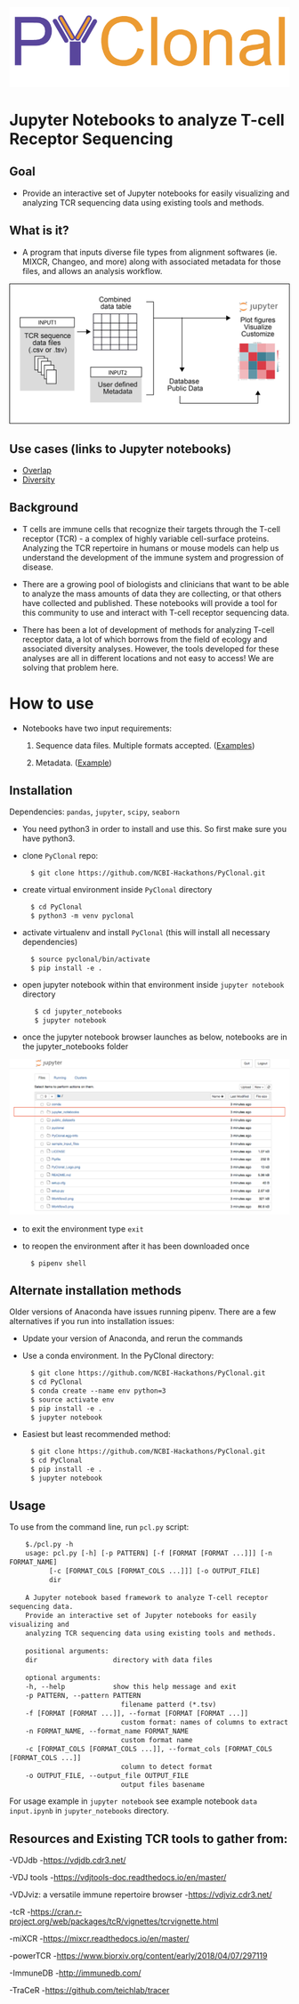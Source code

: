 ![](PyClonal_Logo.png?raw=true)

# Jupyter Notebooks to analyze T-cell Receptor Sequencing

## Goal

- Provide an interactive set of Jupyter notebooks for easily visualizing and analyzing TCR sequencing data using existing tools and methods.

## What is it?

- A program that inputs diverse file types from alignment softwares (ie. MIXCR, Changeo, and more) along with associated metadata for those files, and allows an analysis workflow.

![](Workflow3.png?raw=true)


## Use cases (links to Jupyter notebooks)

* [Overlap](https://github.com/NCBI-Hackathons/PyClonal/blob/master/jupyter_notebooks/Overlap_Analysis.ipynb)
* [Diversity](https://github.com/NCBI-Hackathons/PyClonal/blob/master/jupyter_notebooks/Diversity_Analysis.ipynb)

## Background

- T cells are immune cells that recognize their targets through the T-cell receptor (TCR) - a complex of highly variable cell-surface proteins. Analyzing the TCR repertoire in humans or mouse models can help us understand the development of the immune system and progression of disease. 

- There are a growing pool of biologists and clinicians that want to be able to analyze the mass amounts of data they are collecting, or that others have collected and published. These notebooks will provide a tool for this community to use and interact with T-cell receptor sequencing data.

- There has been a lot of development of methods for analyzing T-cell receptor data, a lot of which borrows from the field of ecology and associated diversity analyses. However, the tools developed for these analyses are all in different locations and not easy to access! We are solving that problem here.

# How to use

- Notebooks have two input requirements:

     1. Sequence data files. Multiple formats accepted.
        ([Examples](https://github.com/NCBI-Hackathons/PyClonal/blob/master/jupyter_notebooks/data%20input.ipynb))
             
     2. Metadata.
        ([Example](https://github.com/NCBI-Hackathons/PyClonal/blob/master/sample_input_files/metadata_demo.csv))

## Installation

Dependencies: `pandas`, `jupyter`, `scipy`, `seaborn`


- You need python3 in order to install and use this. So first make sure you have python3.

- clone `PyClonal` repo:

        $ git clone https://github.com/NCBI-Hackathons/PyClonal.git

- create virtual environment inside `PyClonal` directory

        $ cd PyClonal
        $ python3 -m venv pyclonal
        
- activate virtualenv and install `PyClonal` (this will install all necessary dependencies)
        
        $ source pyclonal/bin/activate
        $ pip install -e .

- open jupyter notebook within that environment inside `jupyter notebook` directory
        
         $ cd jupyter_notebooks      
         $ jupyter notebook
         
- once the jupyter notebook browser launches as below, notebooks are in the jupyter_notebooks folder

![](notebook_snapshot2.png?raw=true)

- to exit the environment type `exit`

- to reopen the environment after it has been downloaded once

        $ pipenv shell

## Alternate installation methods

Older versions of Anaconda have issues running pipenv.  There are a few alternatives if you run into installation issues:

- Update your version of Anaconda, and rerun the commands

- Use a conda environment.  In the PyClonal directory:

        $ git clone https://github.com/NCBI-Hackathons/PyClonal.git
        $ cd PyClonal
        $ conda create --name env python=3
        $ source activate env
        $ pip install -e .
        $ jupyter notebook

- Easiest but least recommended method:

        $ git clone https://github.com/NCBI-Hackathons/PyClonal.git
        $ cd PyClonal
        $ pip install -e .
        $ jupyter notebook

## Usage

To use from the command line, run `pcl.py` script:

        $./pcl.py -h
        usage: pcl.py [-h] [-p PATTERN] [-f [FORMAT [FORMAT ...]]] [-n FORMAT_NAME]
              [-c [FORMAT_COLS [FORMAT_COLS ...]]] [-o OUTPUT_FILE]
              dir

        A Jupyter notebook based framework to analyze T-cell receptor sequencing data.
        Provide an interactive set of Jupyter notebooks for easily visualizing and
        analyzing TCR sequencing data using existing tools and methods.

        positional arguments:
        dir                   directory with data files

        optional arguments:
        -h, --help            show this help message and exit
        -p PATTERN, --pattern PATTERN
                                filename patterd (*.tsv)
        -f [FORMAT [FORMAT ...]], --format [FORMAT [FORMAT ...]]
                                custom format: names of columns to extract
        -n FORMAT_NAME, --format_name FORMAT_NAME
                                custom format name
        -c [FORMAT_COLS [FORMAT_COLS ...]], --format_cols [FORMAT_COLS [FORMAT_COLS ...]]
                                column to detect format
        -o OUTPUT_FILE, --output_file OUTPUT_FILE
                                output files basename

For usage example in `jupyter notebook` see example notebook `data input.ipynb`
in `jupyter_notebooks` directory.

## Resources and Existing TCR tools to gather from:

-VDJdb -https://vdjdb.cdr3.net/

-VDJ tools -https://vdjtools-doc.readthedocs.io/en/master/

-VDJviz: a versatile immune repertoire browser -https://vdjviz.cdr3.net/

-tcR -https://cran.r-project.org/web/packages/tcR/vignettes/tcrvignette.html

-miXCR -https://mixcr.readthedocs.io/en/master/

-powerTCR -https://www.biorxiv.org/content/early/2018/04/07/297119

-ImmuneDB -http://immunedb.com/

-TraCeR -https://github.com/teichlab/tracer

